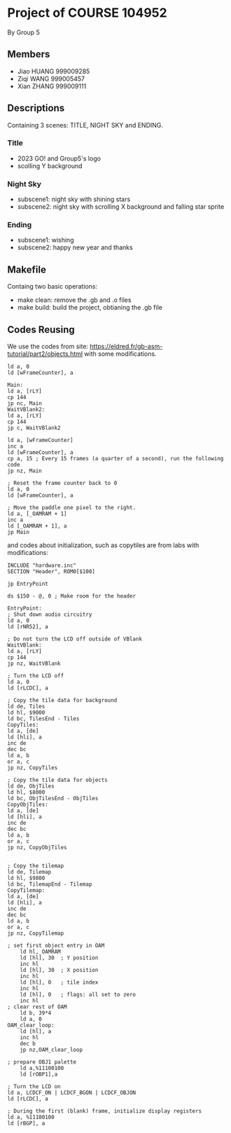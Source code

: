 # Project of COURSE 104952
By Group 5
## Members
- Jiao HUANG 999009285
- Ziqi WANG 999005457
- Xian ZHANG 999009111

## Descriptions
Containing 3 scenes: TITLE, NIGHT SKY and ENDING.
### Title
-  2023 GO! and Group5's logo
-  scolling Y background

### Night Sky
- subscene1: night sky with shining stars
- subscene2: night sky with scrolling X background and falling star sprite

### Ending
- subscene1: wishing
- subscene2: happy new year and thanks

## Makefile
Containg two basic operations:
- make clean: remove the .gb and .o files
- make build: build the project, obtianing the .gb file

## Codes Reusing
We use the codes from site: https://eldred.fr/gb-asm-tutorial/part2/objects.html
with some modifications.
   
    ld a, 0
    ld [wFrameCounter], a

    Main:
    ld a, [rLY]
    cp 144
    jp nc, Main
    WaitVBlank2:
    ld a, [rLY]
    cp 144
    jp c, WaitVBlank2

    ld a, [wFrameCounter]
    inc a
    ld [wFrameCounter], a
    cp a, 15 ; Every 15 frames (a quarter of a second), run the following code
    jp nz, Main

    ; Reset the frame counter back to 0
    ld a, 0
    ld [wFrameCounter], a

    ; Move the paddle one pixel to the right.
    ld a, [_OAMRAM + 1]
    inc a
    ld [_OAMRAM + 1], a
    jp Main

and codes about initialization, such as copytiles are from labs with modifications:
    
    INCLUDE "hardware.inc"
    SECTION "Header", ROM0[$100]

	jp EntryPoint

	ds $150 - @, 0 ; Make room for the header

    EntryPoint:
	; Shut down audio circuitry
	ld a, 0
	ld [rNR52], a

	; Do not turn the LCD off outside of VBlank
    WaitVBlank:
	ld a, [rLY]
	cp 144
	jp nz, WaitVBlank
	
    ; Turn the LCD off
	ld a, 0
	ld [rLCDC], a

	; Copy the tile data for background
	ld de, Tiles
	ld hl, $9000
	ld bc, TilesEnd - Tiles
    CopyTiles:
	ld a, [de]
	ld [hli], a
	inc de
	dec bc
	ld a, b
	or a, c
	jp nz, CopyTiles

	; Copy the tile data for objects
	ld de, ObjTiles
	ld hl, $8000
	ld bc, ObjTilesEnd - ObjTiles
    CopyObjTiles:
	ld a, [de]
	ld [hli], a
	inc de
	dec bc
	ld a, b
	or a, c
	jp nz, CopyObjTiles


	; Copy the tilemap
	ld de, Tilemap
	ld hl, $9800
	ld bc, TilemapEnd - Tilemap
    CopyTilemap:
	ld a, [de]
	ld [hli], a
	inc de
	dec bc
	ld a, b
	or a, c
	jp nz, CopyTilemap

    ; set first object entry in OAM
        ld hl,_OAMRAM
        ld [hl], 30  ; Y position
        inc hl
        ld [hl], 30  ; X position
        inc hl
        ld [hl], 0   ; tile index
        inc hl
        ld [hl], 0   ; flags: all set to zero 
        inc hl
    ; clear rest of OAM
        ld b, 39*4
        ld a, 0
    OAM_clear_loop:
        ld [hl], a
        inc hl
        dec b
        jp nz,OAM_clear_loop

    ; prepare OBJ1 palette 
        ld a,%11100100
        ld [rOBP1],a

	; Turn the LCD on
	ld a, LCDCF_ON | LCDCF_BGON | LCDCF_OBJON
	ld [rLCDC], a

	; During the first (blank) frame, initialize display registers
	ld a, %11100100
	ld [rBGP], a












